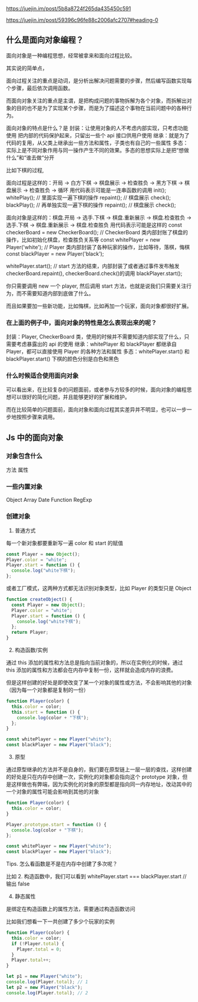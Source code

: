 https://juejin.im/post/5b8a8724f265da435450c591

https://juejin.im/post/59396c96fe88c2006afc2707#heading-0

## 什么是面向对象编程？

面向对象是一种编程思想，经常被拿来和面向过程比较。

其实说的简单点，

面向过程关注的重点是动词，是分析出解决问题需要的步骤，然后编写函数实现每个步骤，最后依次调用函数。

而面向对象关注的重点是主谓，是把构成问题的事物拆解为各个对象，而拆解出对象的目的也不是为了实现某个步骤，而是为了描述这个事物在当前问题中的各种行为。

面向对象的特点是什么？是
封装：让使用对象的人不考虑内部实现，只考虑功能使用 把内部的代码保护起来，只留出一些个 api 接口供用户使用
继承：就是为了代码的复用，从父类上继承出一些方法和属性，子类也有自己的一些属性
多态：实际上是不同对象作用与同一操作产生不同的效果。多态的思想实际上是把“想做什么”和“谁去做“分开

比如下棋的过程,

面向过程是这样的：开局 -> 白方下棋 -> 棋盘展示 -> 检查胜负 -> 黑方下棋 -> 棋盘展示 -> 检查胜负 -> 循环
用代码表示可能是一连串函数的调用
init();
whitePlay(); // 里面实现一遍下棋的操作
repaint(); // 棋盘展示
check();
blackPlay(); // 再单独实现一遍下棋的操作
repaint(); // 棋盘展示
check();

面向对象是这样的：棋盘.开局 -> 选手.下棋 -> 棋盘.重新展示 -> 棋盘.检查胜负 -> 选手.下棋 -> 棋盘.重新展示 -> 棋盘.检查胜负
用代码表示可能是这样的
const checkerBoard = new CheckerBoard(); // CheckerBoard 类内部封账了棋盘的操作，比如初始化棋盘，检查胜负关系等
const whitePlayer = new Player('white'); // Player 类内部封装了各种玩家的操作，比如等待，落棋，悔棋
const blackPlayer = new Player('black');

whitePlayer.start(); // start 方法的结束，内部封装了或者通过事件发布触发 checkerBoard.repaint(), checkerBoard.check()的调用
blackPlayer.start();

你只需要调用 new 一个 player, 然后调用 start 方法，也就是说我们只需要关注行为，而不需要知道内部到底做了什么。

而且如果要加一些新功能，比如悔棋，比如再加一个玩家，面向对象都很好扩展。

### 在上面的例子中，面向对象的特性是怎么表现出来的呢？

封装：Player, CheckerBoard 类，使用的时候并不需要知道内部实现了什么，只需要考虑暴露出的 api 的使用
继承：whitePlayer 和 blackPlayer 都继承自 Player，都可以直接使用 Player 的各种方法和属性
多态：whitePlayer.start() 和 blackPlayer.start() 下棋的颜色分别是白色和黑色

### 什么时候适合使用面向对象

可以看出来，在比较复杂的问题面前，或者参与方较多的时候，面向对象的编程思想可以很好的简化问题，并且能够更好的扩展和维护。

而在比较简单的问题面前，面向对象和面向过程其实差异并不明显，也可以一步一步地按照步骤来调用。

## Js 中的面向对象

### 对象包含什么

方法
属性

### 一些内置对象

Object Array Date Function RegExp

### 创建对象

1. 普通方式

每一个新对象都要重新写一遍 color 和 start 的赋值

```javascript
const Player = new Object();
Player.color = "white";
Player.start = function () {
  console.log("white下棋");
};
```

或者工厂模式，这两种方式都无法识别对象类型，比如 Player 的类型只是 Object

```javascript
function createObject() {
  const Player = new Object();
  Player.color = "white";
  Player.start = function () {
    console.log("white下棋");
  };
  return Player;
}
```

2. 构造函数/实例

通过 this 添加的属性和方法总是指向当前对象的，所以在实例化的时候，通过 this 添加的属性和方法都会在内存中复制一份，这样就会造成内存的浪费。

但是这样创建的好处是即使改变了某一个对象的属性或方法，不会影响其他的对象（因为每一个对象都是复制的一份）

```javascript
function Player(color) {
  this.color = color;
  this.start = function () {
    console.log(color + "下棋");
  };
}

const whitePlayer = new Player("white");
const blackPlayer = new Player("black");
```

3. 原型

通过原型继承的方法并不是自身的，我们要在原型链上一层一层的查找，这样创建的好处是只在内存中创建一次，实例化的对象都会指向这个 prototype 对象，但是这样做也有弊端，因为实例化的对象的原型都是指向同一内存地址，改动其中的一个对象的属性可能会影响到其他的对象

```javascript
function Player(color) {
  this.color = color;
}

Player.prototype.start = function () {
  console.log(color + "下棋");
};

const whitePlayer = new Player("white");
const blackPlayer = new Player("black");
```

Tips. 怎么看函数是不是在内存中创建了多次呢？

比如 2. 构造函数中，我们可以看到 whitePlayer.start === blackPlayer.start // 输出 false

4. 静态属性

是绑定在构造函数上的属性方法，需要通过构造函数访问

比如我们想看一下一共创建了多少个玩家的实例

```javascript
function Player(color) {
  this.color = color;
  if (!Player.total) {
    Player.total = 0;
  }
  Player.total++;
}

let p1 = new Player("white");
console.log(Player.total); // 1
let p2 = new Player("black");
console.log(Player.total); // 2
```
